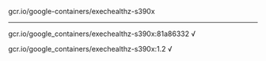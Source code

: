 gcr.io/google-containers/exechealthz-s390x 

----
gcr.io/google_containers/exechealthz-s390x:81a86332 √

gcr.io/google_containers/exechealthz-s390x:1.2 √

